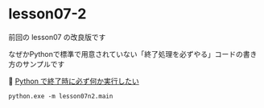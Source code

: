 # lesson07-2

前回の lesson07 の改良版です  

なぜかPythonで標準で用意されていない「終了処理を必ずやる」コードの書き方のサンプルです  

📖 [Python で終了時に必ず何か実行したい](https://qiita.com/qualitia_cdev/items/f536002791671c6238e3)  

```shell
python.exe -m lesson07n2.main
```
